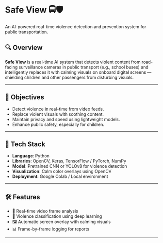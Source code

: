 # Safe View 🚍🛡️  
An AI-powered real-time violence detection and prevention system for public transportation.

## 🔍 Overview
**Safe View** is a real-time AI system that detects violent content from road-facing surveillance cameras in public transport (e.g., school buses) and intelligently replaces it with calming visuals on onboard digital screens — shielding children and other passengers from disturbing visuals.

---

## 🎯 Objectives
- Detect violence in real-time from video feeds.
- Replace violent visuals with soothing content.
- Maintain privacy and speed using lightweight models.
- Enhance public safety, especially for children.

---

## 🧠 Tech Stack
- **Language**: Python  
- **Libraries**: OpenCV, Keras, TensorFlow / PyTorch, NumPy  
- **Model**: Pretrained CNN or YOLOv8 for violence detection  
- **Visualization**: Calm color overlays using OpenCV  
- **Deployment**: Google Colab / Local environment

---

## 🛠️ Features
- 🎥 Real-time video frame analysis  
- 🧠 Violence classification using deep learning  
- 🖼️ Automatic screen overlay with calming visuals  
- 📊 Frame-by-frame logging for reports

---
